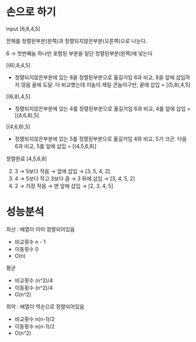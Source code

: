 # 손으로 하기
input
[6,8,4,5]

전체를 정렬된부분(왼쪽)과 정렬되지않은부분(오른쪽)으로 나눈다.

6 → 첫번째놈 하나만 포함된 부분을 일단 정렬된부분(왼쪽)에 넣는다

[(6),8,4,5]
- 정렬되지않은부분에 있는 8을 정렬된부분으로 옮길거임
6과 비교, 8을 앞에 삽입하지 않음 
끝에 도달. 다 비교했는데 이놈이 제일 큰놈이구만, 끝에 삽입 = [(5,8),4,5]

[(6,8),4,5]
- 정렬되지않은부분에 있는 4를 정렬된부분으로 옮길거임
6과 비교, 4를 앞에 삽입 = [(4,6,8),5]

[(4,6,8),5]
- 정렬되지않은부분에 있는 5를 정렬된부분으로 옮길거임
4와 비교, 5가 크군. 다음
6과 비교, 5를 앞에 삽입 = [(4,5,6,8)]

정렬완료 [4,5,6,8]



2.	3 → 5보다 작음 → 앞에 삽입 → [3, 5, 4, 2]
3.	4 → 5보다 작고 3보다 큼 → 3 뒤에 삽입 → [3, 4, 5, 2]
4.	2 → 가장 작음 → 맨 앞에 삽입 → [2, 3, 4, 5]

# 성능분석
최선 : 배열이 이미 정렬되어있음
- 비교횟수 n - 1
- 이동횟수 0
- O(n)

평균
- 비교횟수 (n^2)/4
- 이동횟수 (n^2)/4
- O(n^2)

최악 : 배열이 역순으로 정렬되어있음
- 비교횟수 n(n-1)/2
- 이동횟수 n(n-1)/2
- O(n^2)
